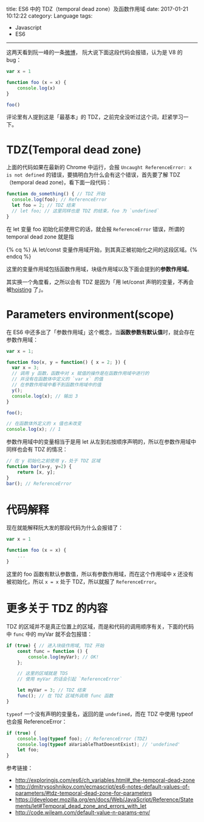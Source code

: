 title: ES6 中的 TDZ（temporal dead zone）及函数作用域
date: 2017-01-21 10:12:22
category: Language
tags:
  - Javascript
  - ES6
---

这两天看到阮一峰的一条[微博](http://weibo.com/1400854834/ErH6VjDgg?filter=hot&root_comment_id=0&type=comment#_rnd1485003692310)， 阮大说下面这段代码会报错，认为是 V8 的 bug：

```javascript
var x = 1

function foo (x = x) {
    console.log(x)
}

foo()
```

评论里有人提到这是「最基本」的 TDZ，之前完全没听过这个词，赶紧学习一下。

# TDZ(Temporal dead zone)
上面的代码如果在最新的 Chrome 中运行，会报 `Uncaught ReferenceError: x is not defined` 的错误，要搞明白为什么会有这个错误，首先要了解 TDZ（temporal dead zone)，看下面一段代码：

```javascript
function do_something() { // TDZ 开始
  console.log(foo); // ReferenceError
  let foo = 2; // TDZ 结束
  // let foo; // 这里同样也是 TDZ 的结束，foo 为 `undefined`
}
```

在 let 变量 foo 初始化前使用它的话，就会报 `ReferenceError` 错误，所谓的 temporal dead zone 就是指

{% cq %} 从 let/const 变量作用域开始，到其真正被初始化之间的这段区域。{% endcq %}

这里的变量作用域包括函数作用域，块级作用域以及下面会提到的**参数作用域**。

其实换一个角度看，之所以会有 TDZ 是因为「用 let/const 声明的变量，不再会被[hoisting](https://developer.mozilla.org/en-US/docs/Glossary/Hoisting) 了」。

# Parameters environment(scope)
在 ES6 中还多出了「参数作用域」这个概念，当**函数参数有默认值**时，就会存在参数作用域：

```javascript
var x = 1;

function foo(x, y = function() { x = 2; }) {
  var x = 3;
  // 调用 y 函数，函数中对 x 赋值的操作是在函数作用域中进行的
  // 并没有在函数体中定义的 `var x` 的值
  // 在参数作用域中看不到函数作用域中的值
  y();
  console.log(x); // 输出 3
}

foo();

// 在函数体外定义的 x 值也未改变
console.log(x); // 1
```

参数作用域中的变量相当于是用 let 从左到右按顺序声明的，所以在参数作用域中同样也会有 TDZ 的情况：

```javascript
// 在 y 初始化之前使用 y，处于 TDZ 区域
function bar(x=y, y=2) {
    return [x, y];
}
bar(); // ReferenceError
```

# 代码解释
现在就能解释阮大发的那段代码为什么会报错了：

```javascript
var x = 1

function foo (x = x) {
    ...
}
```

这里的 foo 函数有默认参数值，所以有参数作用域，而在这个作用域中 x 还没有被初始化，所以 `x = x` 处于 TDZ，所以就报了 `ReferenceError`。

# 更多关于 TDZ 的内容

TDZ 的区域并不是真正位置上的区域，而是和代码的调用顺序有关，下面的代码中 `func` 中的 myVar 就不会包报错：

```javascript
if (true) { // 进入块级作用域, TDZ 开始
    const func = function () {
        console.log(myVar); // OK!
    };

    // 这里的区域就是 TDS
    // 使用 myVar 的话会引起 `ReferenceError`

    let myVar = 3; // TDZ 结束
    func(); // 在 TDZ 区域外调用 func 函数
}
```

`typeof` 一个没有声明的变量名，返回的是 `undefined`，而在 TDZ 中使用 typeof 也会报 ReferenceError：

```javascript
if (true) {
    console.log(typeof foo); // ReferenceError (TDZ)
    console.log(typeof aVariableThatDoesntExist); // 'undefined'
    let foo;
}
```

参考链接：
* http://exploringjs.com/es6/ch_variables.html#_the-temporal-dead-zone
* http://dmitrysoshnikov.com/ecmascript/es6-notes-default-values-of-parameters/#tdz-temporal-dead-zone-for-parameters
* https://developer.mozilla.org/en/docs/Web/JavaScript/Reference/Statements/let#Temporal_dead_zone_and_errors_with_let
* http://code.wileam.com/default-value-n-params-env/